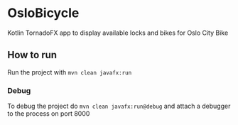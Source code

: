 # OsloBicycle
Kotlin TornadoFX app to display available locks and bikes for Oslo City Bike

## How to run
Run the project with ```mvn clean javafx:run```

### Debug
To debug the project do ```mvn clean javafx:run@debug``` and attach a debugger to the process on port 8000
